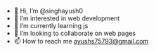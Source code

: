 - 👋 Hi, I’m @singhayush0
- 👀 I’m interested in web development
- 🌱 I’m currently learning js
- 💞️ I’m looking to collaborate on web pages
- 📫 How to reach me ayushs75793@gmail.com

<!---
singhayush0/singhayush0 is a ✨ special ✨ repository because its `README.md` (this file) appears on your GitHub profile.
You can click the Preview link to take a look at your changes.
--->
